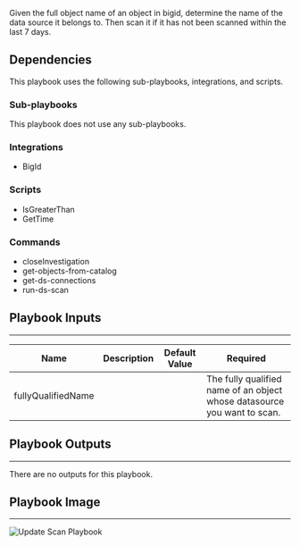 Given the full object name of an object in bigid, determine the name of the data source it belongs to. Then scan it if it has not been scanned within the last 7 days.

## Dependencies

This playbook uses the following sub-playbooks, integrations, and scripts.

### Sub-playbooks

This playbook does not use any sub-playbooks.

### Integrations

* BigId

### Scripts

* IsGreaterThan
* GetTime

### Commands

* closeInvestigation
* get-objects-from-catalog
* get-ds-connections
* run-ds-scan

## Playbook Inputs

---

| **Name** | **Description** | **Default Value** | **Required** |
| --- | --- | --- | --- |
| fullyQualifiedName |  |  | The fully qualified name of an object whose datasource you want to scan. |

## Playbook Outputs

---
There are no outputs for this playbook.

## Playbook Image

---

![Update Scan Playbook](../doc_files/Update_Scan_Playbook.png)
